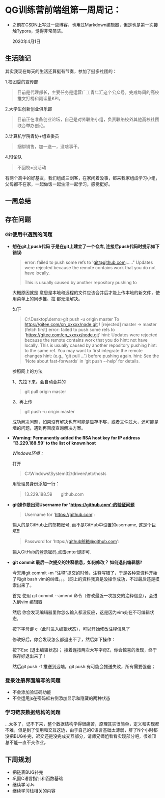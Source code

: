 # QG训练营前端组第一周周记：

* 之前在CSDN上写过一些博客，也用过Markdown编辑器，但是也是第一次接触Typora，觉得非常简洁。

  2020年4月1日

##  生活随记

其实我现在每天的生活还算挺有节奏，参加了挺多社团的：

1.校团委的宣传部

> 目前是代理部长，主要任务是运营广工青年汇这个公众号，完成每周的高校推文打榜和阅读量KPI。

2.大学生创新创业俱乐部

> 目前正在准备创业论坛，自己是对外联络小组，负责联络校外其他高校社团联合举办创论。

3.计算机学院青协+组宣委员

> 捆绑销售，加一送一，没啥事干。

4.辩论队

> 不回校=没活动

有两个高中的好基友，我们组成三剑客，在家闲着没事，都来我家组成学习小组，父母都不在家，一起做饭一起生活一起学习，感觉挺好。

## 一周总结



## 存在问题

### Git使用中遇到的问题

* **想在git上push代码 于是在git上建立了一个仓库, 连接后push代码时提示如下错误:**

  

  > error: failed to push some refs to 'git@github.com:....." Updates were rejected because the remote contains work that you do not have locally.
  >
  > This is usually caused by another repository pushing to

  

  大概原因就是 意思是本地和远程的文件应该合并后才能上传本地的新文件，使用菜单上的同步推、拉 都无法解决。

  如下

  > C:\Desktop\demo>git push -u origin master
  > To https://gitee.com/cn_xxxxx/node.git
  >  ! [rejected]     master -> master (fetch first)
  > error: failed to push some refs to 'https://gitee.com/cn_xxxxx/node.git'
  > hint: Updates were rejected because the remote contains work that you do
  > hint: not have locally. This is usually caused by another repository pushing
  > hint: to the same ref. You may want to first integrate the remote changes
  > hint: (e.g., 'git pull ...') before pushing again.
  > hint: See the 'Note about fast-forwards' in 'git push --help' for details.

  参照网上的方法

  1、先拉下来，会自动合并的

  > git pull origin master

  2、再上传

  > git push -u origin master

  成功解决问题，如果没有解决也有可能是显存不够，或者文件过大，还可能是墙的问题，遇到再百度查询解决方案。

  

* **Warning: Permanently added the RSA host key for IP address '13.229.188.59' to the list of known host**

  

  *Windows环境：*

  打开

  > C:\Windows\System32\drivers\etc\hosts 

  用管理员身份添加一行：

  > 13.229.188.59　　github.com

* **git操作是出现Username for 'https://github.com':的验证问题**

  > Username for 'https://github.com':

  输入的是GitHub上的邮箱账号, 而不是GitHub中设置的username, 这是个巨坑!!!

  > Password for 'https://github邮箱@github.com':

  输入GitHub的登录密码,点击enter键即可.

* **git commit 最后一次提交的注释信息，如何修改？ 如何退出编辑器?**

  今天用git commit -m “注释”提交的时候，注释写错了，于是各种查资料开始了和git bash vim的纠缠。。。（网上的资料我真是没操作成功，不过最后还是摸索出来了。

  

  首先 使用 git commit --amend 命令（修改最近一次提交的注释信息），会进入到vim 编辑器

  

  然后 你会发现编辑器里你怎么输入都没反应，这是因为vim处在不可编辑状态，

  

  按下字母键 c（此时进入编辑状态），可以开始修改注释信息了

  修改好后，你会发现怎么都退出不了，然后如下操作：

  

  按下Esc (退出编辑状态)； 接着连按两次大写字母Z，你会惊喜的发现，终于保存好退出来了！

  

  然后git push -f 推送到远端，git push 有可能会推送失败，所有需要强退；

### 登录注册界面编写的问题

* 不会添加验证码功能
* 不会运用js在密码框右侧添加显示和隐藏的两种状态

### 学习链表数据结构的问题

...太多了，记不下来，整个数据结构学得很痛苦，原理其实很简单，定义和实现都不难，但是到了使用和交互这边，由于自己的C语言基础太薄弱，肝了N个小时都没把BUG补完，迟交还是没完成交互部分，请师兄师姐看看实现部分吧，很难顶总不能一直不交作业。

## 下周规划

* 把链表BUG补完
* 巩固C语言指针和函数基础
* 继续学习Js
* 继续学习栈相关的内容